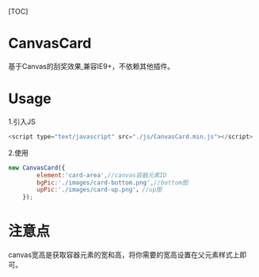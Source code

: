 [TOC]

# CanvasCard

基于Canvas的刮奖效果,兼容IE9+，不依赖其他插件。


# Usage

1.引入JS
```javascript
<script type="text/javascript" src="./js/CanvasCard.min.js"></script>
```

2.使用
```javascript
new CanvasCard({
        element:'card-area',//canvas容器元素ID
        bgPic:'./images/card-bottom.png',//bottom图
        upPic:'./images/card-up.png'，//up图
    });
```

# 注意点
canvas宽高是获取容器元素的宽和高，将你需要的宽高设置在父元素样式上即可。
